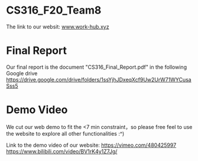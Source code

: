 # CS316_F20_Team8
The link to our websit: www.work-hub.xyz

 
# Final Report

Our final report is the document "CS316_Final_Report.pdf" in the following Google drive
https://drive.google.com/drive/folders/1ssYjhJDxeqXcf9Uw2UrW71WYCusaSss5


# Demo Video
We cut our web demo to fit the <7 min constraint，so please free feel to use the website to explore all other functionalities :^) 

Link to the demo video of our website: 
https://vimeo.com/480425997
https://www.bilibili.com/video/BV1rK4y1Z7Jg/

